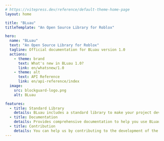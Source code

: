 ```yaml
---
# https://vitepress.dev/reference/default-theme-home-page
layout: home

title: "BLuau"
titleTemplate: "An Open Source Library for Roblox"

hero:
  name: "BLuau"
  text: "An Open Source Library for Roblox"
  tagline: Official documentation for BLuau version 1.0
  actions:
    - theme: brand
      text: What's new in BLuau 1.0?
      link: en/whatsnew/1.0
    - theme: alt
      text: API Reference
      link: en/api-reference/index
  image:
    src: blockguard-logo.png
    alt: BLuau

features:
  - title: Standard Library
    details: BLuau includes a standard library to make your project development easier.
  - title: Documentation
    details: Provides comprehensive documentation to help you use BLuau.
  - title: Contribution
    details: You can help us by contributing to the development of the project.
---
```

